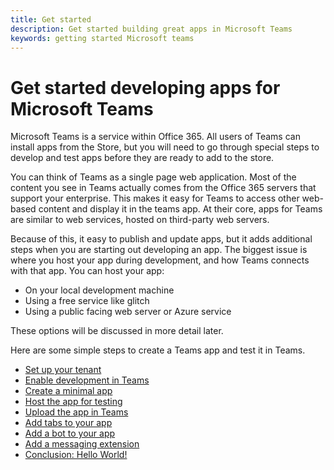 ```yaml
---
title: Get started
description: Get started building great apps in Microsoft Teams
keywords: getting started Microsoft teams
---
```


# Get started developing apps for Microsoft Teams

Microsoft Teams is a service within Office 365. All users of Teams can install apps from the Store, but you will need to go through special steps to develop and test apps before they are ready to add to the store.

You can think of Teams as a single page web application. Most of the content you see in Teams actually comes from the Office 365 servers that support your enterprise. This makes it easy for Teams to access other web-based content and display it in the teams app. At their core, apps for Teams are similar to web services, hosted on third-party web servers.

Because of this, it easy to publish and update apps, but it adds additional steps when you are starting out developing an app.
The biggest issue is where you host your app during development, and how Teams connects with that app. You can host your app:

* On your local development machine
* Using a free service like glitch
* Using a public facing web server or Azure service

These options will be discussed in more detail later.

Here are some simple steps to create a Teams app and test it in Teams.
* [Set up your tenant](~/get-started/configure-tenant)
* [Enable development in Teams](~/get-started/enable-development)
* [Create a minimal app](~/get-started/minimal-app)
* [Host the app for testing](~/get-started/test-app)
* [Upload the app in Teams](~/get-started/upload-app)
* [Add tabs to your app](~/get-started/add-tabs)
* [Add a bot to your app](~/get-started/add-bot)
* [Add a messaging extension](~/get-started/add-extension)
* [Conclusion: Hello World!](~/get-started/conclusion)
